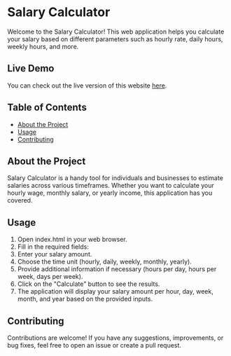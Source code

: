 # Salary Calculator

Welcome to the Salary Calculator! This web application helps you calculate your salary based on different parameters such as hourly rate, daily hours, weekly hours, and more.

## Live Demo

You can check out the live version of this website [here](https://calculate-your-salary.netlify.app/).

## Table of Contents
- [About the Project](#about-the-project)
- [Usage](#usage)
- [Contributing](#contributing)

## About the Project
Salary Calculator is a handy tool for individuals and businesses to estimate salaries across various timeframes. Whether you want to calculate your hourly wage, monthly salary, or yearly income, this application has you covered.

## Usage
1. Open index.html in your web browser.
2. Fill in the required fields:
3. Enter your salary amount.
4. Choose the time unit (hourly, daily, weekly, monthly, yearly).
5. Provide additional information if necessary (hours per day, hours per week, days per week).
6. Click on the "Calculate" button to see the results.
7. The application will display your salary amount per hour, day, week, month, and year based on the provided inputs.

## Contributing
Contributions are welcome! If you have any suggestions, improvements, or bug fixes, feel free to open an issue or create a pull request.
